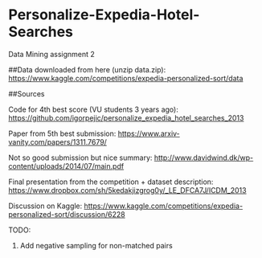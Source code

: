 # Personalize-Expedia-Hotel-Searches
 Data Mining assignment 2

##Data downloaded from here (unzip data.zip):
https://www.kaggle.com/competitions/expedia-personalized-sort/data


##Sources

Code for 4th best score (VU students 3 years ago):
https://github.com/igorpejic/personalize_expedia_hotel_searches_2013

Paper from 5th best submission:
https://www.arxiv-vanity.com/papers/1311.7679/


Not so good submission but nice summary:
http://www.davidwind.dk/wp-content/uploads/2014/07/main.pdf


Final presentation from the competition + dataset description:
https://www.dropbox.com/sh/5kedakjizgrog0y/_LE_DFCA7J/ICDM_2013


Discussion on Kaggle:
https://www.kaggle.com/competitions/expedia-personalized-sort/discussion/6228

TODO:
1. Add negative sampling for non-matched pairs



